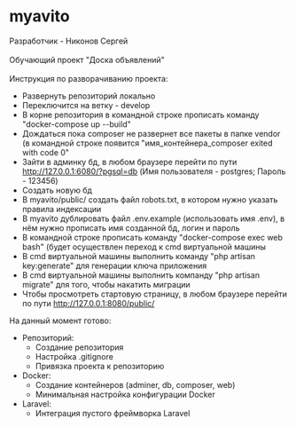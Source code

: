 # myavito
Разработчик - Никонов Сергей
<br/>
<br/>
Обучающий проект "Доска объявлений"
<br/>
<br/>
Инструкция по разворачиванию проекта:
<ul>
    <li>Развернуть репозиторий локально</li>
    <li>Переключится на ветку - develop</li>
    <li>В корне репозитория в командной строке прописать команду "docker-compose up --build"</li>
    <li>Дождаться пока composer не развернет все пакеты в папке vendor (в командной строке появится "имя_контейнера_composer  exited with code 0"</li>
    <li>Зайти в админку бд, в любом браузере перейти по пути <a href="http://127.0.0.1:6080/?pgsql=db">http://127.0.0.1:6080/?pgsql=db</a> (Имя пользователя - postgres; Пароль - 123456)</li>
    <li>Создать новую бд</li>
    <li>В myavito/public/ создать файл robots.txt, в котором нужно указать правила индексации</li>
    <li>В myavito дублировать файл .env.example (использовать имя .env), в нём нужно прописать имя созданной бд, логин и пароль</li>
    <li>В командной строке прописать команду "docker-compose exec web bash" (будет осуществлен переход к cmd виртуальной машины</li>
    <li>В cmd виртуальной машины выполнить команду "php artisan key:generate" для генерации ключа приложения</li>
    <li>В cmd виртуальной машины выполнить компанду "php artisan migrate" для того, чтобы накатить миграции</li>
    <li>Чтобы просмотреть стартовую страницу, в любом браузере перейти по пути <a href="http://127.0.0.1:8080/public/">http://127.0.0.1:8080/public/</a></li>
</ul>
На данный момент готово:
<ul>
    <li>
        Репозиторий:
        <ul>
            <li>Создание репозитория</li>
            <li>Настройка .gitignore</li>
            <li>Привязка проекта к репозиторию</li>
        </ul>
    </li>
    <li>
        Docker:
        <ul>
            <li>Создание контейнеров (adminer, db, composer, web)</li>
            <li>Минимальная настройка конфигурации Docker</li>
        </ul>
    </li>
    <li>
        Laravel:
        <ul>
            <li>Интеграция пустого фреймворка Laravel</li>
        </ul>
    </li>
</ul>